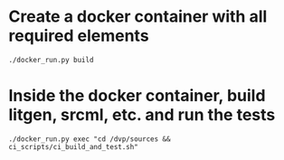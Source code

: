 # Create a docker container with all required elements
````
./docker_run.py build
````

# Inside the docker container, build litgen, srcml, etc. and run the tests
````
./docker_run.py exec "cd /dvp/sources && ci_scripts/ci_build_and_test.sh"
````
